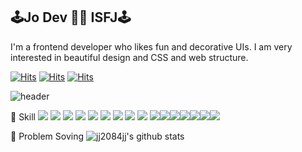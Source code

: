 ## 🕹Jo Dev 🧚‍♀️ ISFJ🕹

 I'm a frontend developer who likes fun and decorative UIs.
 I am very interested in beautiful design and CSS and web structure.
 
[![Hits](https://hits.seeyoufarm.com/api/count/incr/badge.svg?url=https%3A%2F%2Fgithub.com%2Fjj2084jj&count_bg=%2379C83D&title_bg=%23555555&icon=&icon_color=%23E7E7E7&title=git_Joeun&edge_flat=false)](https://hits.seeyoufarm.com) [![Hits](https://hits.seeyoufarm.com/api/count/incr/badge.svg?url=https%3A%2F%2Fvelog.io%2F%40whdms3368&count_bg=%23FF7779&title_bg=%23555555&icon=&icon_color=%23E7E7E7&title=velog_joeun&edge_flat=false)](https://hits.seeyoufarm.com) [![Hits](https://hits.seeyoufarm.com/api/count/incr/badge.svg?url=https%3A%2F%2Fjikeun.tistory.com&count_bg=%2377BFFF&title_bg=%23555555&icon=&icon_color=%23E7E7E7&title=tistory_joeun&edge_flat=false)](https://hits.seeyoufarm.com)

 
![header](https://capsule-render.vercel.app/api?type=wave&color=auto&height=300&section=header&text=joeun-like&fontSize=90)

👀 Skill
<img src="https://img.shields.io/badge/Javascript-F7DF1E?style=flat-square&logo=Javascript&logoColor=white"/> <img src="https://img.shields.io/badge/Css-1572B6?style=flat-square&logo=Css&logoColor=white"/> <img src="https://img.shields.io/badge/Html-E34F26?style=flat-square&logo=Html&logoColor=white"/> <img src="https://img.shields.io/badge/Html-4FC08D?style=flat-square&logo=Vue.js&logoColor=white"/> <img src="https://img.shields.io/badge/Html-1867C0?style=flat-square&logo=Vuetify&logoColor=white"/> <img src="https://img.shields.io/badge/Html-61DAFB?style=flat-square&logo=React&logoColor=white"/> <img src="https://img.shields.io/badge/Html-FF4154?style=flat-square&logo=ReactQuery&logoColor=white"/> <img src="https://img.shields.io/badge/Html-09D3AC?style=flat-square&logo=CreateReactApp&logoColor=white"/> <img src="https://img.shields.io/badge/Html-3178C6?style=flat-square&logo=TypeScript&logoColor=white"/> <img src="https://img.shields.io/badge/Html-FF9A00?style=flat-square&logo=AdobeIllustrator&logoColor=white"/><img src="https://img.shields.io/badge/Html-31A8FF?style=flat-square&logo=AdobePhotoshop&logoColor=white"/><img src="https://img.shields.io/badge/Html-F24E1E?style=flat-square&logo=Figma&logoColor=white"/><img src="https://img.shields.io/badge/Html-000000?style=flat-square&logo=Next.js&logoColor=white"/><img src="https://img.shields.io/badge/Html-00DC82?style=flat-square&logo=Nuxt.js&logoColor=white"/><img src="https://img.shields.io/badge/Html-0170FE?style=flat-square&logo=AntDesign&logoColor=white"/><img src="https://img.shields.io/badge/Html-FFCA28?style=flat-square&logo=Firebase&logoColor=white"/>



💪 Problem Soving
![jj2084jj's github stats](https://github-readme-stats.vercel.app/api?username=jj2084jj&show_icons=true)
<!--
**jj2084jj/jj2084jj** is a ✨ _special_ ✨ repository because its `README.md` (this file) appears on your GitHub profile.

Here are some ideas to get you started:

- 🔭 I’m currently working on ...
- 🌱 I’m currently learning ...
- 👯 I’m looking to collaborate on ...
- 🤔 I’m looking for help with ...
- 💬 Ask me about ...
- 📫 How to reach me: ...
- 😄 Pronouns: ...
- ⚡ Fun fact: ...
-->
